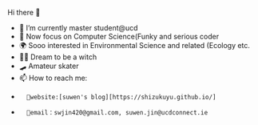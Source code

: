 Hi there 👋


- 🔭 I’m currently master student@ucd
- 🌱 Now focus on Computer Science(Funky and serious coder
- 🌍 Sooo interested in Environmental Science and related (Ecology etc.
- 🧙‍♀️ Dream to be a witch
- 🛹 Amateur skater
- 📫 How to reach me: 
-       🔮website:[suwen's blog][https://shizukuyu.github.io/]
-       📧email：swjin420@gmail.com, suwen.jin@ucdconnect.ie     


